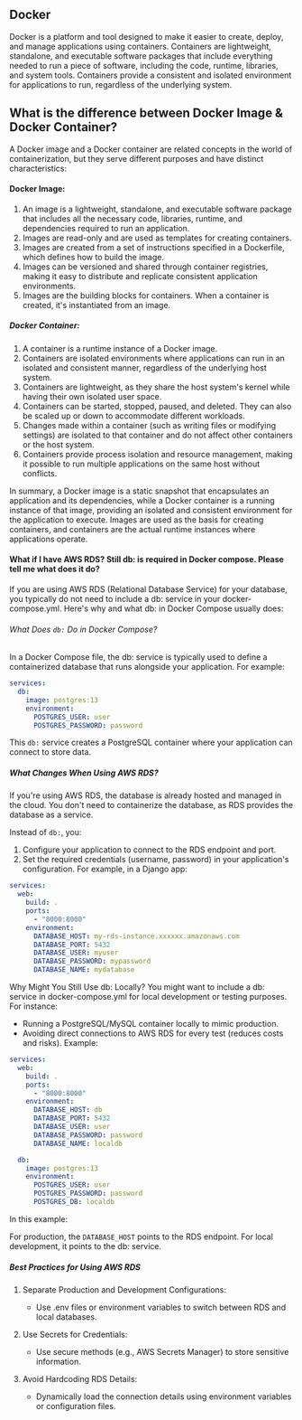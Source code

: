## Docker

Docker is a platform and tool designed to make it easier to create, deploy, and manage applications using containers. Containers are lightweight, standalone, and executable software packages that include everything needed to run a piece of software, including the code, runtime, libraries, and system tools. Containers provide a consistent and isolated environment for applications to run, regardless of the underlying system.


## What is the difference between Docker Image & Docker Container?

A Docker image and a Docker container are related concepts in the world of containerization, but they serve different purposes and have distinct characteristics:

#### Docker Image:

1. An image is a lightweight, standalone, and executable software package that includes all the necessary code, libraries, runtime, and dependencies required to run an application.
2. Images are read-only and are used as templates for creating containers.
3. Images are created from a set of instructions specified in a Dockerfile, which defines how to build the image.
4. Images can be versioned and shared through container registries, making it easy to distribute and replicate consistent application environments.
5. Images are the building blocks for containers. When a container is created, it's instantiated from an image.

##### Docker Container:

1. A container is a runtime instance of a Docker image.
2. Containers are isolated environments where applications can run in an isolated and consistent manner, regardless of the underlying host system.
3. Containers are lightweight, as they share the host system's kernel while having their own isolated user space.
4. Containers can be started, stopped, paused, and deleted. They can also be scaled up or down to accommodate different workloads.
5. Changes made within a container (such as writing files or modifying settings) are isolated to that container and do not affect other containers or the host system.
6. Containers provide process isolation and resource management, making it possible to run multiple applications on the same host without conflicts.

In summary, a Docker image is a static snapshot that encapsulates an application and its dependencies, while a Docker container is a running instance of that image, providing an isolated and consistent environment for the application to execute. Images are used as the basis for creating containers, and containers are the actual runtime instances where applications operate.

#### What if I have AWS RDS? Still db: is required in Docker compose. Please tell me what does it do?

If you are using AWS RDS (Relational Database Service) for your database, you typically do not need to include a db: service in your docker-compose.yml. Here's why and what db: in Docker Compose usually does:

###### What Does `db:` Do in Docker Compose?
In a Docker Compose file, the db: service is typically used to define a containerized database that runs alongside your application. For example:

```yml
services:
  db:
    image: postgres:13
    environment:
      POSTGRES_USER: user
      POSTGRES_PASSWORD: password
```

This `db:` service creates a PostgreSQL container where your application can connect to store data.

##### What Changes When Using AWS RDS?
If you're using AWS RDS, the database is already hosted and managed in the cloud. You don't need to containerize the database, as RDS provides the database as a service.

Instead of `db:`, you:
1. Configure your application to connect to the RDS endpoint and port.
2. Set the required credentials (username, password) in your application's configuration.
For example, in a Django app:

```yaml
services:
  web:
    build: .
    ports:
      - "8000:8000"
    environment:
      DATABASE_HOST: my-rds-instance.xxxxxx.amazonaws.com
      DATABASE_PORT: 5432
      DATABASE_USER: myuser
      DATABASE_PASSWORD: mypassword
      DATABASE_NAME: mydatabase
```

Why Might You Still Use db: Locally?
You might want to include a db: service in docker-compose.yml for local development or testing purposes. For instance:

- Running a PostgreSQL/MySQL container locally to mimic production.
- Avoiding direct connections to AWS RDS for every test (reduces costs and risks).
Example:

```yaml
services:
  web:
    build: .
    ports:
      - "8000:8000"
    environment:
      DATABASE_HOST: db
      DATABASE_PORT: 5432
      DATABASE_USER: user
      DATABASE_PASSWORD: password
      DATABASE_NAME: localdb

  db:
    image: postgres:13
    environment:
      POSTGRES_USER: user
      POSTGRES_PASSWORD: password
      POSTGRES_DB: localdb
```

In this example:

For production, the `DATABASE_HOST` points to the RDS endpoint.
For local development, it points to the db: service.

##### Best Practices for Using AWS RDS
1. Separate Production and Development Configurations:
	- Use .env files or environment variables to switch between RDS and local databases.

2. Use Secrets for Credentials:
	- Use secure methods (e.g., AWS Secrets Manager) to store sensitive information.

3. Avoid Hardcoding RDS Details:
	- Dynamically load the connection details using environment variables or configuration files.
